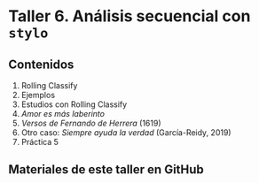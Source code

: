 # **Taller 6. Análisis secuencial con `stylo`**

## Contenidos

1. Rolling Classify
2. Ejemplos
3. Estudios con Rolling Classify
4. <i>Amor es más laberinto</i>
5. <i>Versos de Fernando de Herrera</i> (1619)
6. Otro caso: <i>Siempre ayuda la verdad</i> (García-Reidy, 2019)
7. Práctica 5

## Materiales de este taller en GitHub
